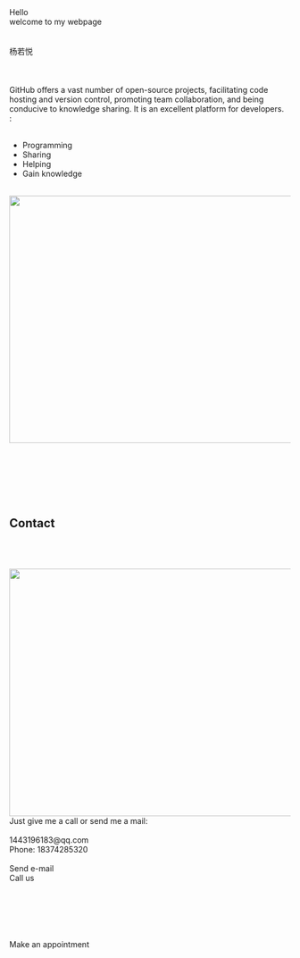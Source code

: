 <!DOCTYPE html>
<html> 
<head>
	<meta charset="utf-8">
	<meta name="viewport" content="width=device-width, initial-scale=1">
	<meta name="generator" content="RocketCake">
	<title></title>
	<link rel="stylesheet" type="text/css" href="index_html.css">
</head>
<body>
<div class="textstyle1">
  <div id="container_3e575098">
    <div id="container_3e575098_padding" >
      <div class="textstyle2">
        <div id="container_4f41ecfa">
          <div id="container_4f41ecfa_padding" >
            <div class="textstyle2">
<span class="textstyle3">Hello<br/>welcome to my webpage</span><span class="textstyle4"><br/><br/><br/></span>              <a href="index.html#appointment" style="text-decoration:none"><div id="button_797a0fc1">
                <div class="vcenterstyle1"><div class="vcenterstyle2">                  <div class="textstyle2">
                    </div>
                  <div class="textstyle1">
                    <span class="textstyle5">杨若悦</span>
                    </div>
                  </div></div>
                </div></a>
              </div>
            <div style="clear:both"></div>
            </div>
          </div>
        </div>
      <div style="clear:both"></div>
      </div>
    </div>
  <span class="textstyle6"><br/></span>
  <div id="container_1f421e47">
    <div id="container_1f421e47_padding" >
      <div class="textstyle2">
        <span class="textstyle7"><br/><br/></span>
        </div>
      <div class="textstyle1">
        <div id="container_74cc30ce">
          <div id="container_74cc30ce_padding" >
            <div class="textstyle2">
<span class="textstyle8">GitHub offers a vast number of open-source projects, facilitating code hosting and version control, promoting team collaboration, and being conducive to knowledge sharing. It is an excellent platform for developers.<br/>:<br/><br/></span>              <ul id="ul_2999867e" class="ulstyle1">
                <li><span class="textstyle8">Programming</span>                  </li>
                <li><span class="textstyle8">Sharing</span>                  </li>
                <li><span class="textstyle8">Helping</span>                  </li>
                <li><span class="textstyle8">Gain knowledge</span>                  </li>
                </ul>
              <span class="textstyle8">  <br/></span>
              </div>
            </div>
          </div>
        <div id="container_55cd82bf">
          <div id="container_55cd82bf_padding" >
            <div class="textstyle1">
              <img src="rc_images/loewenzahn_bee.jpg" width="512" height="443" id="img_1efa2331" alt="" title="" />
              </div>
            <div style="clear:both"></div>
            </div>
          </div>
        </div>
      <div class="textstyle2">
        <span class="textstyle6"><br/><br/><br/><br/></span>
        </div>
      <div style="clear:both"></div>
      </div>
    </div>
  <span class="textstyle6"><br/></span>
  <div id="container_50443472">
    <div id="container_50443472_padding" >
      <div class="textstyle1">
        <span class="textstyle7"><br/></span>
<h2 id="heading_36175d75">Contact</h2><div id="anchor_58465b21"><a name="appointment"></a></div>
        <span class="textstyle7"><br/><br/><br/></span>
        <div id="container_24d810db">
          <div id="container_24d810db_padding" >
            <div class="textstyle1">
              <img src="rc_images/loewenzahn_close.jpg" width="512" height="443" id="img_7883ba7c" alt="" title="" />
              </div>
            <div style="clear:both"></div>
            </div>
          </div>
        <div id="container_5937bf07">
          <div id="container_5937bf07_padding" >
            <div class="textstyle1">
              <span class="textstyle8">Just give me a call or send me a mail:<br/><br/>1443196183@qq.com<br/>Phone: 18374285320<br/><br/></span>
              <a href="mailto:gardening@example.com" style="text-decoration:none"><div id="button_32754fc4">
                <div class="vcenterstyle1"><div class="vcenterstyle2">                  <div class="textstyle1">
                    <span class="textstyle5">Send e-mail</span>
                    </div>
                  <div class="textstyle2">
                    </div>
                  </div></div>
                </div></a>
              <span class="textstyle8"> </span>
              <a href="tel:55512345678" style="text-decoration:none"><div id="button_5353c50c">
                <div class="vcenterstyle1"><div class="vcenterstyle2">                  <div class="textstyle1">
                    <span class="textstyle5">Call us</span>
                    </div>
                  <div class="textstyle2">
                    </div>
                  </div></div>
                </div></a>
              </div>
            <div style="clear:both"></div>
            </div>
          </div>
        <span class="textstyle6"><br/><br/><br/></span>
        </div>
      <div style="clear:both"></div>
      </div>
    </div>
  <span class="textstyle6"><br/></span>
  <div id="container_7c6af539">
    <div id="container_7c6af539_padding" >
      <div class="textstyle2">
<span class="textstyle6"><br/><br/></span>        </div>
      <div class="textstyle1">
<span class="textstyle9">Make an appointment</span><h2 id="heading_1bdf4e8c"></h2>        </div>
      <div class="textstyle2">
<span class="textstyle7"><br/></span><span class="textstyle6"><br/><br/><br/><br/><br/><br/></span>        </div>
      <div style="clear:both"></div>
      </div>
    </div>
  </div>
</body>
</html>
